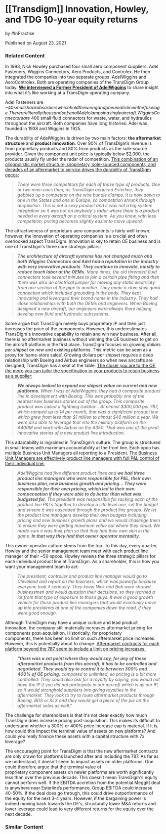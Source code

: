 # [[Transdigm]] Innovation, Howley, and TDG 10-year equity returns
by #InPractise 

Published on August 23, 2021

### Related Content

In 1993, Nick Howley purchased four small aero component suppliers: Adel Fasteners, Wiggins Connectors, Aero Products, and Controlex. He then integrated the companies into two separate groups: AdelWiggins and AeroControlex. Both are operating companies of the TransDigm Group today. **[We interviewed a Former President of AdelWiggins](https://inpractise.com/articles/transdigm-adel-wiggins-and-the-aerospace-aftermarket)** to share insight into what it’s like working at a TransDigm operating company.

Adel Fasteners are ~$40 small shock absorbers which hold the wiring and pneumatic line in the fuselage. There are literally thousands of small Adel clamps in a single aircraft. Wiggins Connectors are ~$400 small fluid connectors for waste, water, and hydraulics throughout the aircraft. Both companies have long histories: Adel was founded in 1938 and Wiggins in 1925.

The durability of AdelWiggins is driven by two main factors: **the aftermarket structure** and **product innovation**. Over 90% of TransDigm’s revenue is from proprietary products and 80% from products as the sole-source provider. Given the component unit price is typically below $2,000, the products usually fly under the radar of competition. [This combination of an oligopolistic market structure, proprietary, sole-sourced components, and decades of an aftermarket to service drives the durability of TransDigm opcos:](https://inpractise.com/articles/transdigm-adel-wiggins-and-the-aerospace-aftermarket)

> _There were three competitors for each of those type of products. One or two main ones then, as TransDigm acquired Esterline, they gobbled up a competitor on the wire bundle clamps. It is now down to one in the States and one in Europe, so competition shrunk through acquisition. This is not a sexy product and it was not a big system integration so it was not on anybody's radar where there is a product needed in every aircraft on a critical system. As you know, with less competition, pricing becomes slightly easier to move upward._

The attractiveness of proprietary aero components is fairly well known; however, the innovation of operating companies is a crucial and often overlooked aspect TransDigm. Innovation is key to retain OE business and is one of TransDigm's three core strategic pillars:

> _**The architecture of aircraft systems has not changed much and both Wiggins Connectors and Adel had a reputation in the industry with very innovative products. They continue to innovate, mostly to reduce touch labor at the OEMs.** Many times, the old threaded fluid connectors took several minutes to join a certain pipe fitting and then there was also an electrical jumper for moving any static electricity from one section of the pipe to another. They made a clam shell quick connection which included grounding in the body. They kept innovating and leveraged their brand name in the industry. They had close relationships with both the OEMs and engineers. When Boeing designed a new aircraft, our engineers were always there helping develop new fluid and hydraulic subsystems._

Some argue that TransDigm merely buys proprietary IP and then just increases the price of the components. However, this underestimates TransDigm's innovative capability to retain and win new business. After all, there is no aftermarket business without winning the OE business to get on the aircraft platform in the first place. TransDigm focuses on growing _dollars per shipset_ on new and existing platforms. This metric can be seen as a proxy for ‘same-store sales’. Growing dollars per shipset requires a deep relationship with Boeing and Airbus engineers so when new aircrafts are designed, TransDigm has a seat at the table. [The closer you are to the OE, the more you can tailor the specification to your products to retain business as a supplier:](https://inpractise.com/articles/transdigm-adel-wiggins-and-the-aerospace-aftermarket)**[](https://inpractise.com/articles/transdigm-adel-wiggins-and-the-aerospace-aftermarket)**

> _**We always looked to expand our shipset value on current and new platforms.** When I was at AdelWiggins, they had a composite product line in development with Boeing. This was probably one of the neatest new business stories out of the group. This composite product was called a lightning isolator… At almost $300,000 per 787, which ramped up to 14 per month, that was a significant product line which grew from less than $1 million to almost $40 million a year. We were also able to leverage that into the military platform on the A400M and work with Airbus on the A350. That was one of the great innovative stories of a new product line introduction._

This adaptability is ingrained in TransDigm’s culture. The group is structured in small teams with maximum accountability at the front line. Each opco has multiple Business Unit Managers all reporting to a President. [The Business Unit Managers are effectively product line managers with full P&L control of their individual line:](https://inpractise.com/articles/transdigm-adel-wiggins-and-the-aerospace-aftermarket)

> _AdelWiggins had five different product lines and **we had three product line managers who were responsible for P&L, their own business plan, new business growth and pricing... They were responsible for their own pricing, which led to their own compensation if they were able to do better than what was budgeted for.** The president was responsible for racking each of the product line P&Ls together to develop a site level one, set the budget and ensure it was cascaded through the product line groups. We let the product line managers develop their own budgets including pricing and new business growth plans and we would challenge them to ensure they were getting maximum value out where they could. We made sure it was their plan so that they had their own skin in the game. **In that way they had that owner operator mentality.**_

This owner-operator culture stems from the top. To this day, every quarter, Howley and the senior management team meet with each product line manager of their ~50 opcos. Howley reviews the three strategic pillars for each individual product line at TransDigm. As a shareholder, this is how you want your management team to act:

> _The president, controller and product line manager would go to Cleveland and report on the business, which was powerful because everyone took it seriously. They knew Nick and Bob were shrewd businessmen and would question their decisions, so they learned a lot from that type of exposure to those guys. It was a good growth vehicle for those product line managers that would eventually move up into presidents at one of the companies down the road, if they were good enough._

Although TransDigm may have a unique culture and lead product innovation, the company still materially increases aftermarket pricing for components post-acquisition. Historically, for proprietary components, there has been no limit on such aftermarket price increases. However, this is potentially about to change. [Aftermarket contracts for each platform beyond the 787 seem to include a limit on pricing increases:](https://inpractise.com/articles/transdigm-adel-wiggins-and-the-aerospace-aftermarket)

> _**"there was a set point where they would say, for any of these aftermarket products from this aircraft, it has to be controlled and negotiated. They would try to control it to between 300% and 400% of OE pricing,** compared to unlimited, so pricing is a bit more controlled. They could also ask for a royalty by saying, you would not have the IP if you did not participate in our aircraft which is all our IP, so it would stronghold suppliers into giving royalties in the aftermarket. They look to try to route aftermarket products through Boeing, BDS or KLX and they would get a piece of the pie on the aftermarket sales as well."_

The challenge for shareholders is that it's not clear exactly how much TransDigm does increase pricing post-acquisition. This makes its difficult to understand whether a 300% or 400% price increase cap is material. If it is, how could this impact the terminal value of assets on new platforms? And could you really finance these assets with a capital structure with 7x leverage?

The encouraging point for TransDigm is that the new aftermarket contracts are only drawn for platforms launched after and including the 787. As far as we understand, it doesn't seem to impact assets on older platforms. One could therefore argue that the terminal value of proprietary component assets on newer platforms are worth significantly less than over the previous decade. This doesn’t mean TransDigm's equity cannot perform well. If the EBITDA accretion from the potential Meggitt deal is anywhere near Esterline’s performance, Group EBITDA could increase 40-50%. If the deal does go through, this could drive outperformance of the equity for the next 3-4 years. However, if the bargaining power is indeed moving back towards the OE's, structurally lower M&A returns and lower leverage could lead to very different returns for the equity over the next decade.

### Similar Content